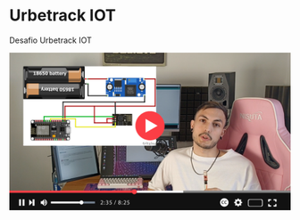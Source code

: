 # Urbetrack IOT
 Desafio Urbetrack IOT

[![Click to watch a quick tour trough the project](/img/capYT.png?raw=true)](https://www.youtube.com/watch?v=GrVu_fzHyMw)
